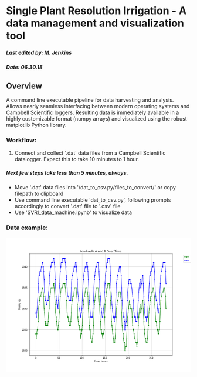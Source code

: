 #  Single Plant Resolution Irrigation - A data management and visualization tool
##### Last edited by: M. Jenkins
##### Date: 06.30.18

## Overview
A command line executable pipeline for data harvesting and analysis. Allows nearly seamless interfacing between modern operating systems and Campbell Scientific loggers.  Resulting data is immediately available in a highly customizable format (numpy arrays) and visualized using the robust matplotlib Python library.

### Workflow:
1) Connect and collect '.dat' data files from a Campbell Scientific datalogger. Expect this to take 10 minutes to 1 hour.

##### Next few steps take less than 5 minutes, always.
- Move '.dat' data files into '/dat_to_csv.py/files_to_convert/' or copy filepath to clipboard
- Use command line executable 'dat_to_csv.py', following prompts accordingly to convert '.dat' file to '.csv' file
- Use 'SVRI_data_machine.ipynb' to visualize data


### Data example:
![alt text][logo]

[logo]: https://github.com/mattjenkins3/SinglePlant_Irrigation_DataTool/blob/master/images/06.15-28.18_LoadCell_AB.png "main panel temp over time"
